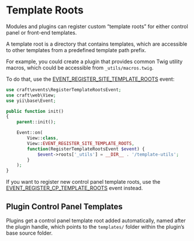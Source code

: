 # Template Roots

Modules and plugins can register custom “template roots” for either control panel or front-end templates.

A template root is a directory that contains templates, which are accessible to other templates from a predefined template path prefix.

For example, you could create a plugin that provides common Twig utility macros, which could be accessible from `_utils/macros.twig`.

To do that, use the [EVENT_REGISTER_SITE_TEMPLATE_ROOTS](craft4:craft\web\View::EVENT_REGISTER_SITE_TEMPLATE_ROOTS) event:

```php
use craft\events\RegisterTemplateRootsEvent;
use craft\web\View;
use yii\base\Event;

public function init()
{
    parent::init();

    Event::on(
        View::class,
        View::EVENT_REGISTER_SITE_TEMPLATE_ROOTS,
        function(RegisterTemplateRootsEvent $event) {
            $event->roots['_utils'] = __DIR__ . '/template-utils';
        }
    );
}
```

If you want to register new control panel template roots, use the [EVENT_REGISTER_CP_TEMPLATE_ROOTS](craft4:craft\web\View::EVENT_REGISTER_CP_TEMPLATE_ROOTS) event instead.

## Plugin Control Panel Templates

Plugins get a control panel template root added automatically, named after the plugin handle, which points to the `templates/` folder within the plugin’s base source folder.
